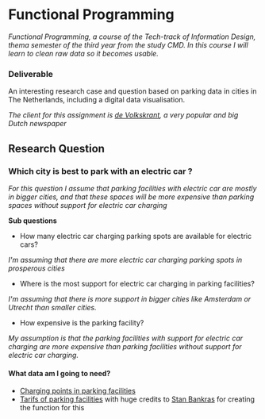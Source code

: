# Functional Programming

*Functional Programming, a course of the Tech-track of Information Design, thema semester of the third year from the study CMD. In this course I will learn to clean raw data so it becomes usable.*

### Deliverable

An interesting research case and question based on parking data in cities in The Netherlands, including a digital data visualisation.

*The client for this assignment is [de Volkskrant](https://www.volkskrant.nl/), a very popular and big Dutch newspaper*

## Research Question

### Which city is best to park with an electric car ?

*For this question I assume that parking facilities with electric car are mostly in bigger cities, and that these spaces will be more expensive than parking spaces without support for electric car charging*

**Sub questions**

* How many electric car charging parking spots are available for electric cars?

*I'm assuming that there are more electric car charging parking spots in prosperous cities*

* Where is the most support for electric car charging in parking facilities?

*I'm assuming that there is more support in bigger cities like Amsterdam or Utrecht than smaller cities.*

* How expensive is the parking facility?

*My assumption is that the parking facilities with support for electric car charging are more expensive than parking facilities without support for electric car charging.*

#### What data am I going to need?

* [Charging points in parking facilities](https://opendata.rdw.nl/Parkeren/Open-Data-Parkeren-SPECIFICATIES-PARKEERGEBIED/b3us-f26s)
* [Tarifs of parking facilities](https://github.com/StanBankras/functional-programming/blob/7b103e400c03b80f58c1b2a4acc710a336ca5951/src/js/index.js#L70-L129) with huge credits to [Stan Bankras](https://github.com/StanBankras/) for creating the function for this
